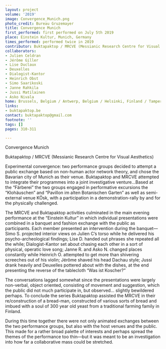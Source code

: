 ```yaml
---
layout: project
volume: '2019'
image: Convergence_Munich.png
photo_credit: Bureau Gruzemayer
title: Convergence Munich
first_performed: first performed on July 5th 2019
place: Einstein Kultur, Munich, Germany
times_performed: performed twice in 2019
contributor: Buktapaktop / MRCVE (Messianic Research Centre for Visual Aesthetics)
collaborators:
- Julien Celdran
- Jérôme Giller
- Lise Duclaux
- Deuxelles
- Dialogist-Kantor
- Heinrich Obst
- Simo Saarikoski
- Janne Rahkila
- Jussi Matilainen
- Asko Nivala
home: Brussels, Belgium / Antwerp, Belgium / Helsinki, Finland / Tampere / Pori, Finland
links:
- buktapaktop.be
contact: buktapaktop@gmail.com
footnote: ''
tags: []
pages: 310-311

---
```


Convergence Munich

Buktapaktop / MRCVE (Messianic Research Centre for Visual Aesthetics)

Experimental convergence: two performance groups decided to attempt a public exchange based on non-human actor network theory, and chose the Bavarian city of Munich as their venue. Buktapaktop and MRCVE attempted to integrate their programmes into a joint investigative venture…Based at the “Färberei” the two groups engaged in performative excursions the “Klohäuschen” and “Pavillon im alten Botanischen Garten” as well as semi-external venue KÖsk, with a participation in a demonstration-rally by and for the physically challenged.

The MRCVE and Buktapaktop activities culminated in the main evening performance at the “Einstein Kultur” in which individual presentations were combined in a banquet and fashion exchange with the public as participants. Each member presented an intervention during the banquet—Simo S. projected interior views on Julien C’s torso while he delivered his psycho-archeological findings; Lise D. handed out phrases she repeated all the while; Dialogist-Kantor set about chasing each other in a sort of physical, operatic love song; Janne R. and Asko N. changed places constantly while Heinrich O. attempted to get more than shivering screeches out of his violin; Jérôme shaved his head Dachau style; Jussi drank heavily and Deuxelles pottered about with the dishes, at the end presenting the reverse of the tablecloth “Was ist Koscher?”

The conversations lagged somewhat since the presentations were largely non-verbal, object oriented, consisting of movement and suggestion, which the public did not much participate in, but observed… slightly bewildered perhaps. To conclude the series Buktapaktop assisted the MRCVE in their re/construction of a bread-man, constructed of various sorts of bread and imbued with a soul of 300 year old yeast from a traditional farming family in Finland.

During this time together there were not only animated exchanges between the two performance groups, but also with the host venues and the public. This made for a rather broad palette of interests and perhaps spread the themes of the performance too thin—but it was meant to be an investigation into how far a collaborative mass could be stretched.
